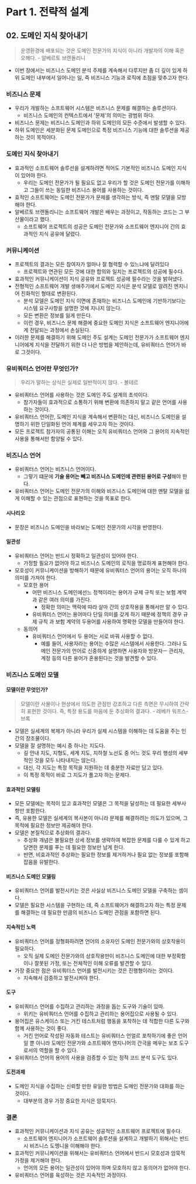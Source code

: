 # Part 1. 전략적 설계
## 02. 도메인 지식 찾아내기
> 운영환경에 배포되는 것은 도메인 전문가의 지식이 아니라 개발자의 이해 혹은 오해다. - 알베르토 브랜돌리니
- 이번 장에서는 비즈니스 도메인 분석 주제를 계속해서 다루지만 좀 더 깊이 있게 하위 도메인 내부에서 일어나는 일, 즉 비즈니스 기능과 로직에 초점을 맞추고자 한다.

### 비즈니스 문제
- 우리가 개발하는 소프트웨어 시스템은 비즈니스 문제를 해결하는 솔루션이다.
  - 비즈니스 도메인의 컨텍스트에서 '문제'의 의미는 광범위 하다.
- 비즈니스 문제는 비즈니스 도메인과 하위 도메인의 모든 수준에서 발생할 수 있다.
- 하위 도메인은 세분화된 문제 도메인으로 특정 비즈니스 기능에 대한 솔루션을 제공하는 것이 목적이다.

### 도메인 지식 찾아내기
- 효과적인 소프트웨어 솔루션을 설계하려면 적어도 기본적인 비즈니스 도메인 지식이 있어야 한다.
  - 우리는 도메인 전문가가 될 필요도 없고 우리가 할 것은 도메인 전문가를 이해하고 그들이 쓰는 동일한 비즈니스 용어를 사용하는 것이다.
- 효적인 소프트웨어는 도메인 전문가가 문제를 생각하는 방식, 즉 멘탈 모델을 모방해야 한다.
- 알베르토 브랜돌리니는 소프트웨어 개발은 배우는 과정이고, 작동하는 코드는 그 부산물이라고 했다.
  - 소프트웨어 프로젝트의 성공은 도메인 전문가와 소프트웨어 엔지니어 간의 효과적인 지식 공유에 달렸다.

### 커뮤니케이션
- 프로젝트의 결과는 모든 참여자가 얼마나 잘 협력할 수 있느냐에 달려있다
  - 프로젝트와 연관된 모든 것에 대한 합의와 일치는 프로젝트의 성공에 필수다.
- 효과적인 커뮤니케이션이 지식 공유와 프로젝트 성공에 필수라는 것을 밝혀냈다.
- 전형적인 소프트웨어 개발 생애주기에서 도메인 지식은 분석 모델로 알려진 엔지니어 친화적인 형태로 변환된다.
  - 분석 모델은 도메인 지식 이면에 존재하는 비즈니스 도메인에 기반하기보다는 시스템 요구사항을 설명한 것에 지나지 않는다.
  - 모든 변환은 정보를 잃게 만든다.
  - 이런 경우, 비즈니스 문제 해결에 중요한 도메인 지식은 소프트웨어 엔지니어에게 전달되는 과정에서 손실된다.
- 이러한 문제를 해결하기 위해 도메인 주도 설계는 도메인 전문가가 소프트웨어 엔지니어에게 지식을 전달하기 위한 더 나은 방법을 제안하는데, 유비쿼터스 언어가 바로 그것이다.

### 유비쿼터스 언어란 무엇인가?
> 우리가 말하는 상식은 실제로 일반적이지 않다. - 볼테르
- 유비쿼터스 언어를 사용하는 것은 도메인 주도 설계의 초석이다.
  - 참가자들이 효과적으로 소통하기 위해 변환에 의존하지 말고 같은 언어를 사용하는 것이다.
- 유비쿼터스 언어란, 도메인 지식을 계속해서 변환하는 대신, 비즈니스 도메인을 설명하기 위한 단일화된 언어 체계를 세우고자 하는 것이다.
- 모든 프로젝트 참가자의 공통된 이해는 오직 유비쿼터스 언어와 그 용어의 지속적인 사용을 통해서만 함양될 수 있다.

### 비즈니스 언어
- 유비쿼터스 언어는 비즈니스 언어이다.
  - 그렇기 떄문에 **기술 용어는 빼고 비즈니스 도메인에 관련된 용어로 구성**해야 한다.
- 유비쿼터스 언어는 도메인 전문가의 이해와 비즈니스 도메인에 대한 멘탈 모델을 쉽게 이해할 수 있는 관점으로 표현하는 것을 목표로 한다.
#### 시나리오
- 문장은 비즈니스 도메인을 바라보는 도메인 전문가의 시각을 반영한다.
#### 일관성
- 유비쿼터스 언어는 반드시 정확하고 일관성이 있어야 한다.
  - 가정할 필요가 없어야 하고 비즈니스 도메인의 로직을 명료하게 표현해야 한다.
- 모호성이 커뮤니케이션을 방해하기 때문에 유비쿼터스 언어의 용어는 오직 하나의 의미를 가져야 한다.
  - 모호한 용어
    - 어떤 비즈니스 도메인에선느 정책이라는 용어가 규제 규칙 또는 보험 계약과 같은 여러 의미를 가진다.
      - 정확한 의미는 맥락에 따라 살마 간의 상호작용을 통해서만 알 수 있다.
    - 유비쿼터스 언어는 용어마다 단일 의미를 갖게 하기 때문에 정책의 경우 규제 규칙 과 보험 계약의 두용어를 사용하여 명확한 모델을 만들어야 한다.
  - 동의어
    - 유비쿼터스 언어에서 두 용어는 서로 바꿔 사용할 수 없다.
      - 예를 들어, 사용자라는 용어는 수많은 시스템에서 사용한다. 그러나 도메인 전문가의 언어로 신중하게 설명하면 사용자와 방문자ㅡ 관리자, 계정 등의 다른 용어가 혼용된다는 것을 발견할 수 있다.

### 비즈니스 도메인 모델
#### 모델이란 무엇인가?
> 모델이란 사물이나 현상에서 의도한 관점만 강조하고 다른 측면은 무시하여 간략히 표현한 것이다. 즉, 특정 용도를 마음에 둔 추상화의 결과다. - 레베카 워프스-브록
- 모델은 실세계의 복제가 아니라 우리가 실제 시스템을 이해하는 데 도움을 주는 인간의 창조물이다.
- 모델을 잘 설명하는 예시 중 하나는 지도다.
  - 길 안내 지도, 지형도, 세계 지도, 지하철 노선도 중 어느 것도 우리 행성의 세부적인 것을 모두 나타내지는 않는다.
  - 대신, 각 지도는 특정 목적을 지원하는 데 충분한 자료만 담고 있다.
  - 이 특정 목적이 바로 그 지도가 풀고자 하는 문제다.
#### 효과적인 모델링
- 모든 모델에는 목적이 있고 효과적인 모델은 그 목적을 달성하는 데 필요한 세부사항만 포함한다.
- 즉, 유용한 모델은 실세계의 복사본이 아니라 문제를 해결하려는 의도가 있으며, 그 목적에 필요한 정보만 제공해야 한다.
- 모델은 본질적으로 추상화의 결과다.
  - 추상화 개념은 불필요한 상세 정보를 생략하여 복잡한 문제를 다룰 수 있게 하고 당면한 문제를 푸는 데 필요한 정보만 남게 한다.
  - 반면, 비효과적인 추상화는 필요한 정보를 제거하거나 필요 없는 정보를 포함해 잡음을 유발한다.
#### 비즈니스 도메인 모델링
- 유비쿼터스 언어를 발전시키는 것은 사실상 비즈니스 도메인 모델을 구축하는 셈이다.
- 모델은 필요한 시스템을 구현하는 데, 즉 소프트웨어가 해결하고자 하는 특정 문제를 해결하는 데 필요한 만큼의 비즈니스 도메인 관점을 포함하면 된다.
#### 지속적인 노력
- 유비쿼터스 언어를 정형화하려면 언어의 소유자인 도메인 전문가와의 상호작용이 필요하다.
  - 오직 실제 도메인 전문가와의 상호작용만이 비즈니스 도메인에 대한 부정확함이나 잘못된 가정, 또는 전체적인 이해 오류를 발견할 수 있다.
- 가장 중요한 점은 유비쿼터스 언어를 발전시키는 것은 진행형이라는 것이다.
  - 지속해서 검증하고 발전시켜야 한다.
#### 도구
- 유비쿼터스 언어를 수집하고 관리하는 과정을 돕는 도구와 기술이 있따.
  - 위키는 유비쿼터스 언어를 수집하고 관리하는 용어집으로 사용될 수 있다.
- 용어집은 유스케이스 또는 거킨 테스트처럼 행동을 포착하는 데 적합한 다른 도구와 함께 사용하는 것이 좋다.
  - 거킨 언어로 작성된 자동화 테스트는 유비쿼터스 언얼르 포착하기에 좋은 언어일 뿐 아니라 도메인 전문가와 소프트웨어 엔지니어의 간극을 메우는 보조 도구로서의 역할을 할 수 있다.
- 유비쿼터스 언어의 용어의 사용을 검증할 수 있는 정적 코드 분석 도구도 있다.
#### 도전과제
- 도메인 지식을 수집하는 신뢰할 만한 유일한 방법은 도메인 전문가와 대화를 하는 것이다.
  - 대부분의 경우 가장 중요한 지식은 암묵지다.

### 결론
- 효과적인 커뮤니케이션과 지식 공유는 성공적인 소프트웨어 프로젝트에 필수다.
  - 소프트웨어 엔지니어가 소프트웨어 솔루션을 설계하고 개발하기 위해서는 반드시 비즈니스 도멩니을 이해해야 한다.
- 효과적인 커뮤니케이션을 위해서는 유비쿼터스 언어에서 반드시 모호성과 암묵적 가정을 제거해야 한다.
  - 언어의 모든 용어는 일관성이 있어야 하며 모호하지 않고 동의어가 없어야 한다.
- 유비쿼터스 언어를 육성하는 것은 지속적인 과정이다.


